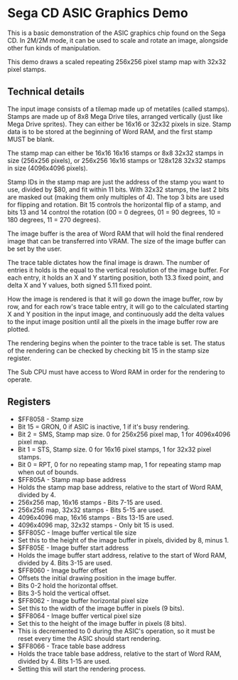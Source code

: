 # Sega CD ASIC Graphics Demo
This is a basic demonstration of the ASIC graphics chip found on the Sega CD. In 2M/2M mode, it can be used to scale and rotate an image, alongside other fun kinds of manipulation.

This demo draws a scaled repeating 256x256 pixel stamp map with 32x32 pixel stamps.

## Technical details
The input image consists of a tilemap made up of metatiles (called stamps). Stamps are made up of 8x8 Mega Drive tiles, arranged vertically (just like Mega Drive sprites). They can either be 16x16 or 32x32 pixels in size. Stamp data is to be stored at the beginning of Word RAM, and the first stamp MUST be blank.

The stamp map can either be 16x16 16x16 stamps or 8x8 32x32 stamps in size (256x256 pixels), or 256x256 16x16 stamps or 128x128 32x32 stamps in size (4096x4096 pixels).

Stamp IDs in the stamp map are just the address of the stamp you want to use, divided by $80, and fit within 11 bits. With 32x32 stamps, the last 2 bits are masked out (making them only multiples of 4). The top 3 bits are used for flipping and rotation. Bit 15 controls the horizontal flip of a stamp, and bits 13 and 14 control the rotation (00 = 0 degrees, 01 = 90 degrees, 10 = 180 degrees, 11 = 270 degrees).

The image buffer is the area of Word RAM that will hold the final rendered image that can be transferred into VRAM. The size of the image buffer can be set by the user.

The trace table dictates how the final image is drawn. The number of entries it holds is the equal to the vertical resolution of the image buffer. For each entry, it holds an X and Y starting position, both 13.3 fixed point, and delta X and Y values, both signed 5.11 fixed point.

How the image is rendered is that it will go down the image buffer, row by row, and for each row's trace table entry, it will go to the calculated starting X and Y position in the input image, and continuously add the delta values to the input image position until all the pixels in the image buffer row are plotted.

The rendering begins when the pointer to the trace table is set. The status of the rendering can be checked by checking bit 15 in the stamp size register.

The Sub CPU must have access to Word RAM in order for the rendering to operate.

## Registers
* $FF8058 - Stamp size
 * Bit 15 = GRON, 0 if ASIC is inactive, 1 if it's busy rendering.
 * Bit 2 = SMS, Stamp map size. 0 for 256x256 pixel map, 1 for 4096x4096 pixel map.
 * Bit 1 = STS, Stamp size. 0 for 16x16 pixel stamps, 1 for 32x32 pixel stamps.
 * Bit 0 = RPT, 0 for no repeating stamp map, 1 for repeating stamp map when out of bounds.
* $FF805A - Stamp map base address
 * Holds the stamp map base address, relative to the start of Word RAM, divided by 4.
 * 256x256 map, 16x16 stamps - Bits 7-15 are used.
 * 256x256 map, 32x32 stamps - Bits 5-15 are used.
 * 4096x4096 map, 16x16 stamps - Bits 13-15 are used.
 * 4096x4096 map, 32x32 stamps - Only bit 15 is used.
* $FF805C - Image buffer vertical tile size
 * Set this to the height of the image buffer in pixels, divided by 8, minus 1.
* $FF805E - Image buffer start address
 * Holds the image buffer start address, relative to the start of Word RAM, divided by 4. Bits 3-15 are used.
* $FF8060 - Image buffer offset
 * Offsets the initial drawing position in the image buffer.
 * Bits 0-2 hold the horizontal offset.
 * Bits 3-5 hold the vertical offset.
* $FF8062 - Image buffer horizontal pixel size
 * Set this to the width of the image buffer in pixels (9 bits).
* $FF8064 - Image buffer vertical pixel size
 * Set this to the height of the image buffer in pixels (8 bits).
 * This is decremented to 0 during the ASIC's operation, so it must be reset every time the ASIC should start rendering.
* $FF8066 - Trace table base address
 * Holds the trace table base address, relative to the start of Word RAM, divided by 4. Bits 1-15 are used.
 * Setting this will start the rendering process.